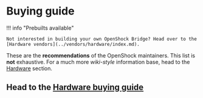 
# Buying guide

!!! info "Prebuilts available"

    Not interested in building your own OpenShock Bridge? Head over to the [Hardware vendors](../vendors/hardware/index.md).

These are the **recommendations** of the OpenShock maintainers. This list is **not** exhaustive. For a much more *wiki-style* information base, head to the [Hardware](../hardware/buying-guide.md) section.

## Head to the [Hardware buying guide](../hardware/buying-guide.md)